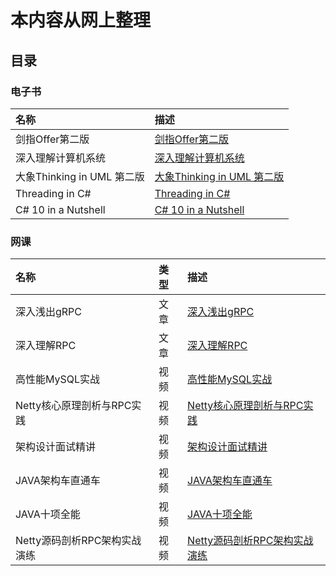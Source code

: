 # 本内容从网上整理

## 目录

### 电子书
| 名称      | 描述 |
| :---- | :--- |
| 剑指Offer第二版      | [剑指Offer第二版](https://github.com/taoonehacker/MayBeNotToday/tree/main/E-Book/%E5%89%91%E6%8C%87Offer%E7%AC%AC%E4%BA%8C%E7%89%88) |
| 深入理解计算机系统      | [深入理解计算机系统](https://github.com/taoonehacker/MayBeNotToday/tree/main/E-Book/%E6%B7%B1%E5%85%A5%E7%90%86%E8%A7%A3%E8%AE%A1%E7%AE%97%E6%9C%BA%E7%B3%BB%E7%BB%9F) |
| 大象Thinking in UML 第二版      | [大象Thinking in UML 第二版](https://github.com/taoonehacker/MayBeNotToday/tree/main/E-Book/%E5%A4%A7%E8%B1%A1Thinking%20in%20UML%E7%AC%AC%E4%BA%8C%E7%89%88) |
| Threading in C#      | [Threading in C#](https://github.com/taoonehacker/MayBeNotToday/tree/main/E-Book/Threading%20in%20C%23) |
| C# 10 in a Nutshell     | [C# 10 in a Nutshell](https://github.com/taoonehacker/MayBeNotToday/tree/main/E-Book/C%23%2010%20in%20a%20Nutshell) |



### 网课
| 名称      |类型      | 描述 |
| :---- |:---- | :--- |
| 深入浅出gRPC|文章| [深入浅出gRPC](https://github.com/taoonehacker/MayBeNotToday/tree/main/%E9%AB%98%E6%80%A7%E8%83%BDMySQL%E5%AE%9E%E6%88%98)|
| 深入理解RPC|文章| [深入理解RPC](https://github.com/taoonehacker/MayBeNotToday/tree/main/%E6%B7%B1%E5%85%A5%E7%90%86%E8%A7%A3RPC)|
| 高性能MySQL实战|视频| [高性能MySQL实战](https://github.com/taoonehacker/MayBeNotToday/tree/main/%E9%AB%98%E6%80%A7%E8%83%BDMySQL%E5%AE%9E%E6%88%98)|
|Netty核心原理剖析与RPC实践|视频|[Netty核心原理剖析与RPC实践](https://github.com/taoonehacker/MayBeNotToday/tree/main/Netty%E6%A0%B8%E5%BF%83%E5%8E%9F%E7%90%86%E5%89%96%E6%9E%90%E4%B8%8ERPC%E5%AE%9E%E8%B7%B5)|
|架构设计面试精讲|视频|[架构设计面试精讲](https://github.com/taoonehacker/MayBeNotToday/tree/main/%E6%9E%B6%E6%9E%84%E8%AE%BE%E8%AE%A1%E9%9D%A2%E8%AF%95%E7%B2%BE%E8%AE%B2)|
|JAVA架构车直通车|视频|[JAVA架构车直通车](https://github.com/taoonehacker/MayBeNotToday/tree/main/JAVA%E6%9E%B6%E6%9E%84%E5%B8%88%E7%9B%B4%E9%80%9A%E8%BD%A6)|
|JAVA十项全能|视频|[JAVA十项全能](https://github.com/taoonehacker/MayBeNotToday/tree/main/JAVA%E5%8D%81%E9%A1%B9%E5%85%A8%E8%83%BD)|
|Netty源码剖析RPC架构实战演练|视频|[Netty源码剖析RPC架构实战演练](https://github.com/taoonehacker/MayBeNotToday/tree/main/Netty%E6%BA%90%E7%A0%81%E5%89%96%E6%9E%90RPC%E6%9E%B6%E6%9E%84%E5%AE%9E%E6%88%98%E6%BC%94%E7%BB%83)|
